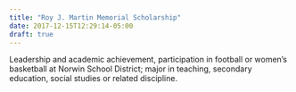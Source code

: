 ```yaml
---
title: "Roy J. Martin Memorial Scholarship"
date: 2017-12-15T12:29:14-05:00
draft: true
---
```


Leadership and academic achievement, participation in football or women’s basketball at Norwin School District; major in teaching, secondary education, social studies or related discipline.
